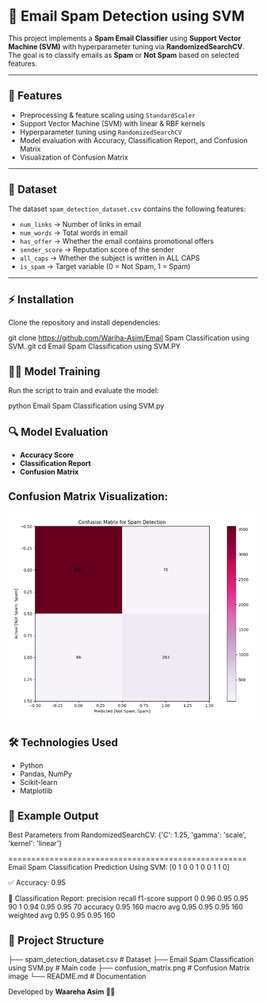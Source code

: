 # 📧 Email Spam Detection using SVM  

This project implements a **Spam Email Classifier** using **Support Vector Machine (SVM)** with hyperparameter tuning via **RandomizedSearchCV**.  
The goal is to classify emails as **Spam** or **Not Spam** based on selected features.  

---

## 🚀 Features
- Preprocessing & feature scaling using `StandardScaler`  
- Support Vector Machine (SVM) with linear & RBF kernels  
- Hyperparameter tuning using `RandomizedSearchCV`  
- Model evaluation with Accuracy, Classification Report, and Confusion Matrix  
- Visualization of Confusion Matrix  

---

## 📂 Dataset
The dataset `spam_detection_dataset.csv` contains the following features:  

- `num_links` → Number of links in email  
- `num_words` → Total words in email  
- `has_offer` → Whether the email contains promotional offers  
- `sender_score` → Reputation score of the sender  
- `all_caps` → Whether the subject is written in ALL CAPS  
- `is_spam` → Target variable (0 = Not Spam, 1 = Spam)  

---

## ⚡ Installation
Clone the repository and install dependencies:  


git clone https://github.com/Wariha-Asim/Email Spam Classification using SVM..git
cd Email Spam Classification using SVM.PY


## 🧑‍💻 Model Training
Run the script to train and evaluate the model:  

python Email Spam Classification using SVM.py


## 🔍 Model Evaluation

- **Accuracy Score**  
- **Classification Report**  
- **Confusion Matrix**

## Confusion Matrix Visualization:  

![Confusion Matrix](confusion_matrix.PNG)



## 🛠️ Technologies Used
- Python  
- Pandas, NumPy  
- Scikit-learn  
- Matplotlib  



## 📑 Example Output

Best Parameters from RandomizedSearchCV: {'C': 1.25, 'gamma': 'scale', 'kernel': 'linear'}

====================================================
Email Spam Classification Prediction Using SVM:  [0 1 0 0 1 0 0 1 1 0]

✅ Accuracy: 0.95

📑 Classification Report:
              precision    recall  f1-score   support
           0       0.96      0.95      0.95        90
           1       0.94      0.95      0.95        70
    accuracy                           0.95       160
   macro avg       0.95      0.95      0.95       160
weighted avg       0.95      0.95      0.95       160


## 📌 Project Structure


├── spam_detection_dataset.csv   # Dataset
├── Email Spam Classification using SVM.py  # Main code
├── confusion_matrix.png          # Confusion Matrix image
└── README.md                     # Documentation

Developed by **Waareha Asim** 👩‍💻  


